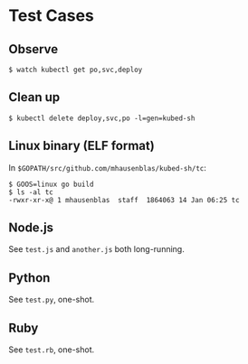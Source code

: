 # Test Cases

## Observe

```
$ watch kubectl get po,svc,deploy
```

## Clean up

```
$ kubectl delete deploy,svc,po -l=gen=kubed-sh
```


## Linux binary (ELF format)

In `$GOPATH/src/github.com/mhausenblas/kubed-sh/tc`:

```
$ GOOS=linux go build
$ ls -al tc
-rwxr-xr-x@ 1 mhausenblas  staff  1864063 14 Jan 06:25 tc
```

## Node.js

See `test.js` and `another.js` both long-running.

## Python

See `test.py`, one-shot.

## Ruby

See `test.rb`, one-shot.
